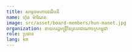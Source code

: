 ```yaml
---
title: សម្ដេចមហាបវរធិបតី
name: ហ៊ុន ម៉ាណែត
image: src/asset/board-members/hun-manet.jpg
organization: នាយករដ្ឋមន្រ្តីនៃព្រះរាជាណាចក្រកម្ពុជា
role: ប្រធាន
lang: km
---
```

